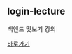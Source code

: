 ## login-lecture

백엔드 맛보기 강의

<a href="https://www.youtube.com/watch?v=48lz8rw3PE8&list=PLSK4WsJ8JS4cQ-niGNum4bkK_THHOizTs">바로가기</a>

